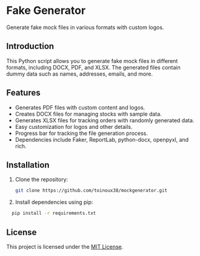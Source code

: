 # Fake Generator

Generate fake mock files in various formats with custom logos.

## Introduction

This Python script allows you to generate fake mock files in different formats, including DOCX, PDF, and XLSX. The generated files contain dummy data such as names, addresses, emails, and more.

## Features

- Generates PDF files with custom content and logos.
- Creates DOCX files for managing stocks with sample data.
- Generates XLSX files for tracking orders with randomly generated data.
- Easy customization for logos and other details.
- Progress bar for tracking the file generation process.
- Dependencies include Faker, ReportLab, python-docx, openpyxl, and rich.

## Installation

1. Clone the repository:

   ```bash
   git clone https://github.com/toinoux38/mockgenerator.git
   ```
2. Install dependencies using pip:
 ```bash
   pip install -r requirements.txt
````


## License

This project is licensed under the [MIT License](LICENSE).

